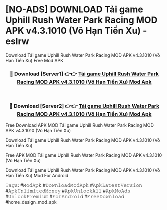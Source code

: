 # [NO-ADS] DOWNLOAD Tải game Uphill Rush Water Park Racing MOD APK v4.3.1010 (Vô Hạn Tiền Xu) - eslrw
Download Tải game Uphill Rush Water Park Racing MOD APK v4.3.1010 (Vô Hạn Tiền Xu) Free Mod APK

<div align="center">
<h3>🔴 Download [Server1] 👉👉 <a href="https://apk-comot.site?title=Tải_game_Uphill_Rush_Water_Park_Racing_MOD_APK_v4.3.1010_(Vô_Hạn_Tiền_Xu)">Tải game Uphill Rush Water Park Racing MOD APK v4.3.1010 (Vô Hạn Tiền Xu) Mod Apk</a></h3><br>

<h3>🔴 Download [Server2] 👉👉 <a href="https://apk-comot.site?title=Tải_game_Uphill_Rush_Water_Park_Racing_MOD_APK_v4.3.1010_(Vô_Hạn_Tiền_Xu)">Tải game Uphill Rush Water Park Racing MOD APK v4.3.1010 (Vô Hạn Tiền Xu) Mod Apk</a></h3>
</div>


Free Download APK MOD Tải game Uphill Rush Water Park Racing MOD APK v4.3.1010 (Vô Hạn Tiền Xu)

Download Tải game Uphill Rush Water Park Racing MOD APK v4.3.1010 (Vô Hạn Tiền Xu) 

Free APK MOD Tải game Uphill Rush Water Park Racing MOD APK v4.3.1010 (Vô Hạn Tiền Xu) 

Download Tải game Uphill Rush Water Park Racing MOD APK v4.3.1010 (Vô Hạn Tiền Xu) Mod For Android

𝚃𝚊𝚐𝚜: #𝙼𝚘𝚍𝙰𝚙𝚔 #𝙳𝚘𝚠𝚗𝚕𝚘𝚊𝚍𝙼𝚘𝚍𝙰𝚙𝚔 #𝙰𝚙𝚔𝙻𝚊𝚝𝚎𝚜𝚝𝚅𝚎𝚛𝚜𝚒𝚘𝚗 #𝙰𝚙𝚔𝚄𝚗𝚕𝚒𝚖𝚒𝚝𝚎𝚍𝙼𝚘𝚗𝚎𝚢 #𝙰𝚙𝚔𝚄𝚗𝚕𝚘𝚌𝚔𝙰𝚕𝚕 #𝙰𝚙𝚔𝙽𝚘𝙰𝚍𝚜 #𝚄𝚗𝚕𝚘𝚌𝚔𝙿𝚛𝚎𝚖𝚒𝚞𝚖 #𝙵𝚘𝚛𝙰𝚗𝚍𝚛𝚘𝚒𝚍 #𝙵𝚛𝚎𝚎𝙳𝚘𝚠𝚗𝚕𝚘𝚊𝚍 #home_design_mod_apk